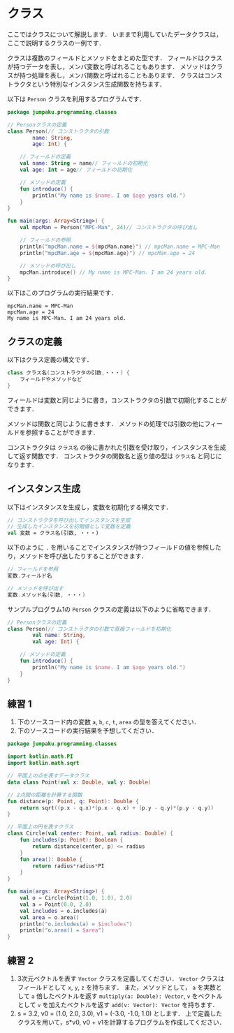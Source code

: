 # クラス

ここではクラスについて解説します．
いままで利用していたデータクラスは，ここで説明するクラスの一例です．

クラスは複数のフィールドとメソッドをまとめた型です．
フィールドはクラスが持つデータを表し，メンバ変数と呼ばれることもあります．
メソッドはクラスが持つ処理を表し，メンバ関数と呼ばれることもあります．
クラスはコンストラクタという特別なインスタンス生成関数を持ちます．

以下は `Person` クラスを利用するプログラムです．
```kt
package jumpaku.programming.classes

// Personクラスの定義
class Person(// コンストラクタの引数
        name: String,
        age: Int) {

    // フィールドの定義
    val name: String = name// フィールドの初期化
    val age: Int = age// フィールドの初期化

    // メソッドの定義
    fun introduce() {
        println("My name is $name. I am $age years old.")
    }
}

fun main(args: Array<String>) {
    val mpcMan = Person("MPC-Man", 24)// コンストラクタの呼び出し

    // フィールドの参照
    println("mpcMan.name = ${mpcMan.name}") // mpcMan.name = MPC-Man
    println("mpcMan.age = ${mpcMan.age}") // mpcMan.age = 24

    // メソッドの呼び出し
    mpcMan.introduce() // My name is MPC-Man. I am 24 years old.
}
```
以下はこのプログラムの実行結果です．
```
mpcMan.name = MPC-Man
mpcMan.age = 24
My name is MPC-Man. I am 24 years old.
```

## クラスの定義
以下はクラス定義の構文です．
```kt
class クラス名(コンストラクタの引数,・・・) {
    フィールドやメソッドなど
}
```
フィールドは変数と同じように書き，コンストラクタの引数で初期化することができます．

メソッドは関数と同じように書きます．
メソッドの処理では引数の他にフィールドを参照することができます．

コンストラクタは `クラス名` の後に書かれた引数を受け取り，インスタンスを生成して返す関数です．
コンストラクタの関数名と返り値の型は `クラス名` と同じになります．

## インスタンス生成
以下はインスタンスを生成し，変数を初期化する構文です．
```kt
// コンストラクタを呼び出してインスタンスを生成
// 生成したインスタンスを初期値として変数を定義
val 変数 = クラス名(引数, ・・・)
```
以下のように `.` を用いることでインスタンスが持つフィールドの値を参照したり，メソッドを呼び出したりすることができます．
```kt
// フィールドを参照
変数.フィールド名

// メソッドを呼び出す
変数.メソッド名(引数, ・・・)
```

サンプルプログラム1の `Person` クラスの定義は以下のように省略できます．
```kt
// Personクラスの定義
class Person(// コンストラクタの引数で直接フィールドを初期化
        val name: String,
        val age: Int) {

    // メソッドの定義
    fun introduce() {
        println("My name is $name. I am $age years old.")
    }
}
```

## 練習 1
1. 下のソースコード内の変数 `a`, `b`, `c`, `t`, `area` の型を答えてください．
1. 下のソースコードの実行結果を予想してください．
```kt
package jumpaku.programming.classes

import kotlin.math.PI
import kotlin.math.sqrt

// 平面上の点を表すデータクラス
data class Point(val x: Double, val y: Double)

// 2点間の距離を計算する関数
fun distance(p: Point, q: Point): Double {
    return sqrt((p.x - q.x)*(p.x - q.x) + (p.y - q.y)*(p.y - q.y))
}

// 平面上の円を表すクラス
class Circle(val center: Point, val radius: Double) {
    fun includes(p: Point): Boolean {
        return distance(center, p) <= radius
    }
    fun area(): Double {
        return radius*radius*PI
    }
}

fun main(args: Array<String>) {
    val o = Circle(Point(1.0, 1.0), 2.0)
    val a = Point(0.0, 2.0)
    val includes = o.includes(a)
    val area = o.area()
    println("o.includes(a) = $includes")
    println("o.area() = $area")
}
```

## 練習 2
1. 3次元ベクトルを表す `Vector` クラスを定義してください．
`Vector` クラスはフィールドとして `x`, `y`, `z` を持ちます．
また，メソッドとして，
`a` を実数として `a` 倍したベクトルを返す `multiply(a: Double): Vector`, 
`v` をベクトルとして `v` を加えたベクトルを返す `add(v: Vector): Vector`
を持ちます．
1. s = 3.2, v0 = (1.0, 2.0, 3.0), v1 = (-3.0, -1.0, 1.0) とします．
上で定義したクラスを用いて，s*v0, v0 + v1を計算するプログラムを作成してください．
